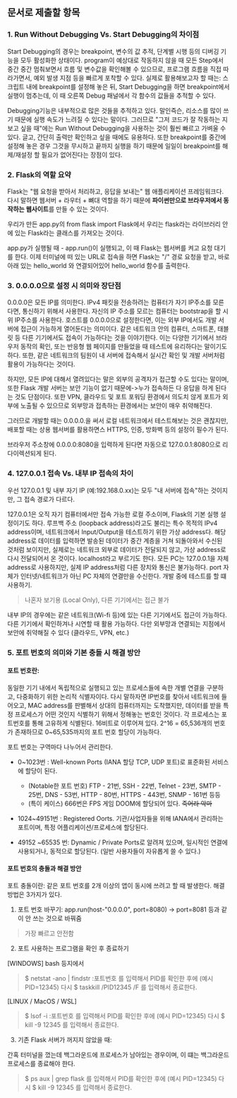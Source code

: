 ## 문서로 제출할 항목


### 1. Run Without Debugging Vs. Start Debugging의 차이점

Start Debugging의 경우는 breakpoint, 변수의 값 추적, 단계별 시행 등의 디버깅 기능을 모두 활성화한 상태이다. program이 예상대로 작동하지 않을 때 모든 Step에서 중간 중간 멈춰보면서 흐름 및 변수값을 확인해볼 수 있으므로, 프로그램 흐름을 직접 따라가면서, 예외 발생 지점 등을 빠르게 포착할 수 있다. 실제로 활용해보고자 할 때는: 스크립트 내에 breakpoint를 설정해 놓은 뒤, Start Debugging을 하면 breakpoint에서 실행이 멈추는데, 이 때 오른쪽 Debug 패널에서 각 함수의 값들을 추적할 수 있다.

Debugging기능은 내부적으로 많은 것들을 추적하고 있다.  말인즉슨, 리소스를 많이 쓰기 때문에 실행 속도가 느려질 수 있다는 말이다. 그러므로 "그저 코드가 잘 작동하는 지 보고 싶을 때"에는 Run Without Debugging을 사용하는 것이 훨씬 빠르고 가벼울 수 있다. 글고, 간단히 출력만 확인하고 싶을 때에도 유용하다. 또한 breakpoint를 중간에 설정해 놓은 경우 그것을 무시하고 끝까지 실행을 하기 때문에 일일이 breakpoint를 해제/재설정 할 필요가 없어진다는 장점이 있다.



### 2. Flask의 역할 요약

Flask는 "웹 요청을 받아서 처리하고, 응답을 보내는" 웹 애플리케이션 프레임워크다. 다시 말하면 웹서버 + 라우터 + 뼈대 역할을 하기 때문에 **파이썬만으로 브라우저에서 동작하는 웹사이트**를 만들 수 있는 것이다.

우리가 만든 app.py의 from flask import Flask에서 우리는 flask라는 라이브러리 안에 있는 Flask라는 클래스를 가져오는 것이다.

app.py가 실행될 때 - app.run()이 실행되고,
이 때 Flask는 웹서버를 켜고 요청 대기를 한다.
이제 터미널에 떠 있는 URL로 접속을 하면
Flask는 "/" 경로 요청을 받고, 
바로 아래 있는 hello_world 와 연결되어있어 hello_world 함수를 출력한다.



### 3. 0.0.0.0으로 설정 시 의미와 장단점
0.0.0.0은 모든 IP를 의미한다.
IPv4 패킷을 전송하려는 컴퓨터가 자기 IP주소를 모른다면, 통신하기 위해서 사용한다. 자신의 IP 주소를 모르는 컴퓨터는 bootstrap을 할 시 위 IP주소를 사용한다.
호스트를 0.0.0.0으로 설정한다면, 이는 외부 IP에서도 개발 서버에 접근이 가능하게 열어둔다는 의미이다. 같은 네트워크 안의 컴퓨터, 스마트폰, 태블릿 등 다른 기기에서도 접속이 가능하다는 것을 이야기한다. 
이는 다양한 기기에서 브라우저 동작의 확인, 또는 반응형 웹 페이지를 만들었을 때 테스트에 유리하다는 말이기도 하다. 또한, 같은 네트워크의 팀원이 내 서버에 접속해서 실시간 확인 및 개발 서버처럼 활용이 가능하다는 것이다.

하지만, 모든 IP에 대해서 열려있다는 말은 외부의 공격자가 접근할 수도 있다는 말이며, 또한 Flask 개발 서버는 보안 기능이 없기 때문에->누가 접속하든 다 응답을 하게 된다는 것도 단점이다. 또한 VPN, 클라우드 및 포트 포워딩 환경에서 의도치 않게 포트가 외부에 노출될 수 있으므로 외부망과 접촉하는 환경에서는 보안이 매우 취약해진다.

그러므로 개발할 때는 0.0.0.0.을 써서 로컬 네트워크에서 테스트해보는 것은 괜찮지만, 배포할 때는 상용 웹서버를 활용하면스 HTTPS, 인증, 방화벽 등의 설정이 필수가 된다.


브라우저 주소창에 0.0.0.0:8080을 입력하게 된다면 자동으로 127.0.0.1:8080으로 리다이렉션되게 된다.

### 4. 127.0.0.1 접속 Vs. 내부 IP 접속의 차이

우선 127.0.0.1 및 내부 자기 IP (예:192.168.0.xx)는 모두 "내 서버에 접속"하는 것이지만, 그 접속 경로가 다르다. 

127.0.0.1은 오직 자기 컴퓨터에서만 접속 가능한 로컬 주소이며, Flask의 기본 실행 설정이기도 하다. 루프백 주소 (loopback address)라고도 불리는 특수 목적의 IPv4 address이며, 네트워크에서 Input/Output을 테스트하기 위한 가상 address다. 해당 address로 데이터를 입력하면 발송된 데이터가 중간 계층을 거쳐 되돌아와서 수신된 것처럼 보이지만, 실제로는 네트워크 외부로 데이터가 전달되지 않고, 가상 address로 다시 전달되어서 온 것이다. localhost라고 부르기도 한다. 모든 PC는 127.0.0.1을 자체 address로 사용하지만, 실제 IP address처럼 다른 장치와 통신은 불가능하다. port 자체가 인터넷/네트워크가 아닌 PC 자체의 연결만을 수신한다. 개발 중에 테스트를 할 떄 사용하기.
> 나혼자 보기용 (Local Only), 다른 기기에서는 접근 불가

내부 IP의 경우에는 같은 네트워크(Wi-fi 등)에 있는 다른 기기에서도 접근이 가능하다. 다른 기기에서 확인하겨나 시연할 때 활용 가능하다. 다만 외부망과 연결되는 지점에서 보안에 취약해질 수 있다 (클라우드, VPN, etc.)



### 5. 포트 번호의 의미와 기본 충돌 시 해결 방안

#### 포트 번호란: 
동일한 기기 내에서 독립적으로 실행되고 있는 프로세스들에 속한 개별 연결을 구분하고, 다중화하기 위한 논리적 식별자이다.
다시 말하자면 IP번호를 찾아서 네트워크에 들어오고, MAC address를 판별해서 상대의 컴퓨터까지는 도착했지만, 데이터를 받을 특정 프로세스가 어떤 것인지 식별하기 위해서 정해놓는 번호인 것이다. 각 프로세스는 포트번호를 통해 고유하게 식별된다.
 16비트로 이루어져 있다. 2^16 = 65,536개의 번호가 존재하므로 0~65,535까지의 포트 번호 할당이 가능하다.
 
 포트 번호는 구역마다 나누어서 관리한다.
 - 0~1023번 : Well-known Ports (IANA 할당 TCP, UDP 포트)로 표준화된 서비스에 할당이 된다.
    - (Notable한 포트 번호) FTP - 21번, SSH - 22번, Telnet - 23번, SMTP - 25번, DNS - 53번, HTTP - 80번, HTTPS - 443번, SNMP - 161번 등등 
    - (특이 케이스) 666번은 FPS 게임 DOOM에 할당되어 있다. ~~죽어라 악마~~

 - 1024~49151번 : Registered Oorts. 기관/사업자들을 위해 IANA에서 관리하는 포트이며, 특정 어플리케이션/프로세스에 할당된다.

 - 49152 ~65535 번: Dynamic / Private Ports로 알려져 있으며, 일시적인 연결에 사용되거나, 동적으로 할당된다. (일반 사용자들이 자유롭게 쓸 수 있다.)

####  포트 번호의 충돌과 해결 방안
포트 충돌이란: 같은 포트 번호를 2개 이상의 앱이 동시에 쓰려고 할 때 발생한다. 해결 방법은 3가지가 있다.
1. 포트 번호 바꾸기: app.run(host-"0.0.0.0", port=8080) -> port=8081 등과 같이 안 쓰는 것으로 바꿔줌
> 가장 빠르고 안전함

2. 포트 사용하는 프로그램을 확인 후 종료하기

[WINDOWS]
bash 등지에서
>$ netstat -ano | findstr :포트번호
를 입력해서  PID를 확인한 후에 (예시 PID=12345)
다시
>$ taskkill /PID12345 /F
를 입력해서 종료한다.

[LINUX / MacOS / WSL] 
>$ lsof -i :포트번호
를 입력해서  PID를 확인한 후에 (예시 PID=12345)
다시
>$ kill -9 12345
를 입력해서 종료한다.

3. 기존 Flask 서버가 꺼지지 않았을 때:

간혹 터미널을 껐는데 백그라운드에 프로세스가 남아있는 경우이며, 이 떄는 백그라운드 프로세스를 종료해야 한다.
>$ ps aux | grep flask
를 입력해서  PID를 확인한 후에 (예시 PID=12345)
다시
>$ kill -9 12345
를 입력해서 종료한다.
